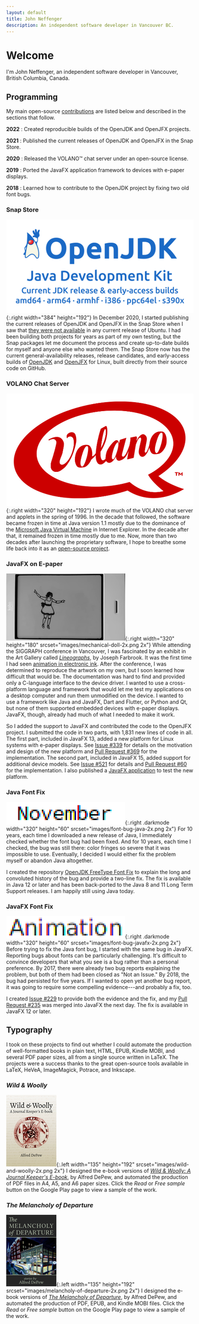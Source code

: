 ```yaml
---
layout: default
title: John Neffenger
description: An independent software developer in Vancouver BC.
---
```


# Welcome

I'm John Neffenger, an independent software developer in Vancouver, British Columbia, Canada.

## Programming

My main open-source [contributions](contributions.html) are listed below and described in the sections that follow.

**2022**
: Created reproducible builds of the OpenJDK and OpenJFX projects.

**2021**
: Published the current releases of OpenJDK and OpenJFX in the Snap Store.

**2020**
: Released the VOLANO™ chat server under an open-source license.

**2019**
: Ported the JavaFX application framework to devices with e-paper displays.

**2018**
: Learned how to contribute to the OpenJDK project by fixing two old font bugs.

### Snap Store

![OpenJDK: Current JDK release & early-access builds](images/openjdk2.svg){:.right width="384" height="192"}
In December 2020, I started publishing the current releases of OpenJDK and OpenJFX in the Snap Store when I saw that [they were not available][openjdk-question] in any current release of Ubuntu.
I had been building both projects for years as part of my own testing, but the Snap packages let me document the process and create up-to-date builds for myself and anyone else who wanted them.
The Snap Store now has the current general-availability releases, release candidates, and early-access builds of [OpenJDK][openjdk-snap] and [OpenJFX][openjfx-snap] for Linux, built directly from their source code on GitHub.

### VOLANO Chat Server

![VOLANO speech-balloon logo](images/volano.svg){:.right width="320" height="192"}
I wrote much of the VOLANO chat server and applets in the spring of 1996.
In the decade that followed, the software became frozen in time at Java version 1.1 mostly due to the dominance of the [Microsoft Java Virtual Machine][msjvm] in Internet Explorer.
In the decade after that, it remained frozen in time mostly due to me.
Now, more than two decades after launching the proprietary software, I hope to breathe some life back into it as an [open-source project][volano].

### JavaFX on E-paper

![Still frame of JavaFX animation on e-paper](images/mechanical-doll-1x.png){:.right width="320" height="180" srcset="images/mechanical-doll-2x.png 2x"}
While attending the SIGGRAPH conference in Vancouver, I was fascinated by an exhibit in the Art Gallery called [*Lineographs*][lineographs], by Joseph Farbrook.
It was the first time I had seen [animation in electronic ink][dancer].
After the conference, I was determined to reproduce the artwork on my own, but I soon learned how difficult that would be.
The documentation was hard to find and provided only a C-language interface to the device driver.
I wanted to use a cross-platform language and framework that would let me test my applications on a desktop computer and run them unmodified on the device.
I wanted to use a framework like Java and JavaFX, Dart and Flutter, or Python and Qt, but none of them supported embedded devices with e-paper displays.
JavaFX, though, already had much of what I needed to make it work.

So I added the support to JavaFX and contributed the code to the OpenJFX project.
I submitted the code in two parts, with 1,831 new lines of code in all.
The first part, included in JavaFX 13, added a new platform for Linux systems with e-paper displays.
See [Issue #339][jfx-339] for details on the motivation and design of the new platform and [Pull Request #369][jfx-369] for the implementation.
The second part, included in JavaFX 15, added support for additional device models.
See [Issue #521][jfx-521] for details and [Pull Request #60][jfx-60] for the implementation.
I also published a [JavaFX application][epd-javafx] to test the new platform.

### Java Font Fix

![Screenshot of Java font bug](images/font-bug-java-1x.png){:.right .darkmode width="320" height="60" srcset="images/font-bug-java-2x.png 2x"}
For 10 years, each time I downloaded a new release of Java, I immediately checked whether the font bug had been fixed.
And for 10 years, each time I checked, the bug was still there: color fringes so severe that it was impossible to use.
Eventually, I decided I would either fix the problem myself or abandon Java altogether.

I created the repository [OpenJDK FreeType Font Fix][openjdk-freetype] to explain the long and convoluted history of the bug and provide a two-line fix.
The fix is available in Java 12 or later and has been back-ported to the Java 8 and 11 Long Term Support releases.
I am happily still using Java today.

### JavaFX Font Fix

![Screenshot of JavaFX font bug](images/font-bug-javafx-1x.png){:.right .darkmode width="320" height="60" srcset="images/font-bug-javafx-2x.png 2x"}
Before trying to fix the Java font bug, I started with the same bug in JavaFX.
Reporting bugs about fonts can be particularly challenging.
It's difficult to convince developers that what you see is a bug rather than a personal preference.
By 2017, there were already two bug reports explaining the problem, but both of them had been closed as "Not an Issue."
By 2018, the bug had persisted for five years.
If I wanted to open yet another bug report, it was going to require some compelling evidence---and probably a fix, too.

I created [Issue #229][jfx-229] to provide both the evidence and the fix, and my [Pull Request #235][jfx-235] was merged into JavaFX the next day.
The fix is available in JavaFX 12 or later.

## Typography

I took on these projects to find out whether I could automate the production of well-formatted books in plain text, HTML, EPUB, Kindle MOBI, and several PDF paper sizes, all from a single source written in LaTeX.
The projects were a success thanks to the great open-source tools available in LaTeX, HeVeA, ImageMagick, Potrace, and Inkscape.

### *Wild & Woolly*

![Wild & Woolly book cover](images/wild-and-woolly-1x.png){:.left width="135" height="192" srcset="images/wild-and-woolly-2x.png 2x"}
I designed the e-book versions of [*Wild & Woolly: A Journal Keeper's E-book*][play-woolly], by Alfred DePew, and automated the production of PDF files in A4, A5, and A6 paper sizes.
Click the *Read* or *Free sample* button on the Google Play page to view a sample of the work.

### *The Melancholy of Departure*

![The Melancholy of Departure book cover](images/melancholy-of-departure-1x.png){:.left width="135" height="192" srcset="images/melancholy-of-departure-2x.png 2x"}
I designed the e-book versions of [*The Melancholy of Departure*][play-melancholy], by Alfred DePew, and automated the production of PDF, EPUB, and Kindle MOBI files.
Click the *Read* or *Free sample* button on the Google Play page to view a sample of the work.

[openjdk-question]: https://answers.launchpad.net/ubuntu/+source/openjdk-15/+question/693547
[openjdk-snap]: https://snapcraft.io/openjdk
[openjfx-snap]: https://snapcraft.io/openjfx

[msjvm]: https://en.wikipedia.org/wiki/Microsoft_Java_Virtual_Machine
[volano]: https://github.com/jgneff/volano

[lineographs]: http://s2014.siggraph.org/attendees/art-gallery/events/lineographs.html
[dancer]: https://www.farbrook.net/lineographs/
[jfx-339]: https://github.com/javafxports/openjdk-jfx/issues/339
[jfx-369]: https://github.com/javafxports/openjdk-jfx/pull/369
[jfx-521]: https://github.com/javafxports/openjdk-jfx/issues/521
[jfx-60]: https://github.com/openjdk/jfx/pull/60
[epd-javafx]: https://github.com/jgneff/epd-javafx

[openjdk-freetype]: https://github.com/jgneff/openjdk-freetype

[jfx-229]: https://github.com/javafxports/openjdk-jfx/issues/229
[jfx-235]: https://github.com/javafxports/openjdk-jfx/pull/235

[play-woolly]: https://play.google.com/store/books/details/Alfred_DePew_Wild_Woolly?id=8c3_AAAAQBAJ
[play-melancholy]: https://play.google.com/store/books/details/Alfred_DePew_The_Melancholy_of_Departure?id=jc3_AAAAQBAJ
